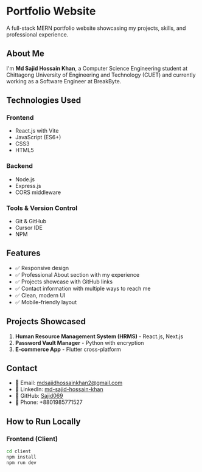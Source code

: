 # Portfolio Website

A full-stack MERN portfolio website showcasing my projects, skills, and professional experience.

## About Me

I'm **Md Sajid Hossain Khan**, a Computer Science Engineering student at Chittagong University of Engineering and Technology (CUET) and currently working as a Software Engineer at BreakByte.

## Technologies Used

### Frontend
- React.js with Vite
- JavaScript (ES6+)
- CSS3
- HTML5

### Backend
- Node.js
- Express.js
- CORS middleware

### Tools & Version Control
- Git & GitHub
- Cursor IDE
- NPM

## Features

- ✅ Responsive design
- ✅ Professional About section with my experience
- ✅ Projects showcase with GitHub links
- ✅ Contact information with multiple ways to reach me
- ✅ Clean, modern UI
- ✅ Mobile-friendly layout

## Projects Showcased

1. **Human Resource Management System (HRMS)** - React.js, Next.js
2. **Password Vault Manager** - Python with encryption
3. **E-commerce App** - Flutter cross-platform

## Contact

- 📧 Email: mdsajidhossainkhan2@gmail.com
- 💼 LinkedIn: [md-sajid-hossain-khan](https://linkedin.com/in/md-sajid-hossain-khan/)
- 🐙 GitHub: [Sajid069](https://github.com/Sajid069)
- 📱 Phone: +8801985771527

## How to Run Locally

### Frontend (Client)
```bash
cd client
npm install
npm run dev